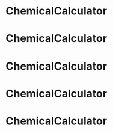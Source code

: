 # ChemicalCalculator
# ChemicalCalculator
# ChemicalCalculator
# ChemicalCalculator
# ChemicalCalculator
